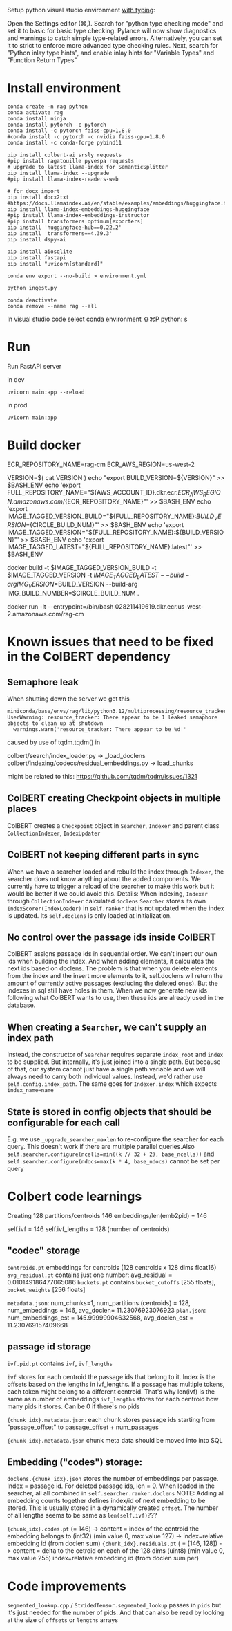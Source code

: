
Setup python visual studio environment [with typing](https://code.visualstudio.com/docs/python/tutorial-fastapi):

Open the Settings editor (⌘,).
Search for "python type checking mode" and set it to basic for basic type checking. Pylance will now show diagnostics and warnings to catch simple type-related errors. Alternatively, you can set it to strict to enforce more advanced type checking rules.
Next, search for "Python inlay type hints", and enable inlay hints for "Variable Types" and "Function Return Types"

# Install environment
```
conda create -n rag python
conda activate rag
conda install ninja
conda install pytorch -c pytorch
conda install -c pytorch faiss-cpu=1.8.0
#conda install -c pytorch -c nvidia faiss-gpu=1.8.0
conda install -c conda-forge pybind11

pip install colbert-ai srsly requests
#pip install ragatouille pyvespa requests
# upgrade to latest llama-index for SemanticSplitter
pip install llama-index --upgrade
#pip install llama-index-readers-web

# for docx import
pip install docx2txt
#https://docs.llamaindex.ai/en/stable/examples/embeddings/huggingface.html
pip install llama-index-embeddings-huggingface
#pip install llama-index-embeddings-instructor
#pip install transformers optimum[exporters]
pip install 'huggingface-hub==0.22.2'
pip install 'transformers==4.39.3'
pip install dspy-ai

pip install aiosqlite
pip install fastapi
pip install "uvicorn[standard]"

conda env export --no-build > environment.yml

python ingest.py

conda deactivate 
conda remove --name rag --all
```

In visual studio code select conda environment 
⇧⌘P python: s

# Run

Run FastAPI server

in dev
```
uvicorn main:app --reload
```

in prod
```
uvicorn main:app
```

# Build docker
ECR_REPOSITORY_NAME=rag-cm
ECR_AWS_REGION=us-west-2

VERSION=$( cat VERSION )
echo "export BUILD_VERSION=${VERSION}" >> $BASH_ENV
echo 'export FULL_REPOSITORY_NAME="${AWS_ACCOUNT_ID}.dkr.ecr.${ECR_AWS_REGION}.amazonaws.com/${ECR_REPOSITORY_NAME}"' >> $BASH_ENV
echo 'export IMAGE_TAGGED_VERSION_BUILD="${FULL_REPOSITORY_NAME}:${BUILD_VERSION}-${CIRCLE_BUILD_NUM}"' >> $BASH_ENV
echo 'export IMAGE_TAGGED_VERSION="${FULL_REPOSITORY_NAME}:${BUILD_VERSION}"' >> $BASH_ENV
echo 'export IMAGE_TAGGED_LATEST="${FULL_REPOSITORY_NAME}:latest"' >> $BASH_ENV


docker build -t $IMAGE_TAGGED_VERSION_BUILD -t $IMAGE_TAGGED_VERSION -t $IMAGE_TAGGED_LATEST --build-arg IMG_VERSION=$BUILD_VERSION --build-arg IMG_BUILD_NUMBER=$CIRCLE_BUILD_NUM .

docker run -it --entrypoint=/bin/bash 028211419619.dkr.ecr.us-west-2.amazonaws.com/rag-cm

# Known issues that need to be fixed in the ColBERT dependency

## Semaphore leak
When shutting down the server we get this
```
miniconda/base/envs/rag/lib/python3.12/multiprocessing/resource_tracker.py:254: UserWarning: resource_tracker: There appear to be 1 leaked semaphore objects to clean up at shutdown
  warnings.warn('resource_tracker: There appear to be %d '
```

caused by use of tqdm.tqdm() in

colbert/search/index_loader.py -> _load_doclens
colbert/indexing/codecs/residual_embeddings.py -> load_chunks

might be related to this:
https://github.com/tqdm/tqdm/issues/1321

## ColBERT creating Checkpoint objects in multiple places
ColBERT creates a `Checkpoint` object in `Searcher`, `Indexer` and parent class `CollectionIndexer`, `IndexUpdater`

## ColBERT not keeping different parts in sync
When we have a searcher loaded and rebuild the index through `Indexer`, the searcher does not know anything about the added components. We currently have to trigger a reload of the searcher to make this work but it would be better if we could avoid this.
Details:
When indexing, `Indexer` through `CollectionIndexer` calculated `doclens`
`Searcher` stores its own `IndexScorer(IndexLoader)` in `self.ranker` that is not updated when the index is updated. Its `self.doclens` is only loaded at initialization. 

## No control over the passage ids inside ColBERT
ColBERT assigns passage ids in sequential order. We can't insert our own ids when building the index. And when adding elements, it calculates the next ids based on doclens. The problem is that when you delete elements from the index and the insert more elements to it, self.doclens wil return the amount of currently active passages (excluding the deleted ones). But the indexes in sql still have holes in them. When we now generate new ids following what ColBERT wants to use, then these ids are already used in the database.

## When creating a `Searcher`, we can't supply an index path
Instead, the constructor of `Searcher` requires separate `index_root` and `index` to be supplied. But internally, it's just joined into a single path. But because of that, our system cannot just have a single path variable and we will always need to carry both individual values. Instead, we'd rather use `self.config.index_path`. The same goes for `Indexer.index` which expects `index_name=name`

## State is stored in config objects that should be configurable for each call
E.g. we use `_upgrade_searcher_maxlen` to re-configure the searcher for each query. This doesn't work if there are multiple parallel queries.Also `self.searcher.configure(ncells=min((k // 32 + 2), base_ncells))` and `self.searcher.configure(ndocs=max(k * 4, base_ndocs)` cannot be set per query

# Colbert code learnings

Creating 128 partitions/centroids
146 embeddings/len(emb2pid) = 146

self.ivf = 146
self.ivf_lengths = 128 (number of centroids)

## "codec" storage
`centroids.pt` embeddings for centroids (128 centroids x 128 dims float16)
`avg_residual.pt` contains just one number: avg_residual = 0.010149186477065086
`buckets.pt` contains `bucket_cutoffs` [255 floats], `bucket_weights` [256 floats]

`metadata.json`: num_chunks=1, num_partitions (centroids) = 128, num_embeddings = 146, avg_doclen= 11.23076923076923
`plan.json`: num_embeddings_est = 145.99999904632568, avg_doclen_est = 11.230769157409668

## passage id storage
`ivf.pid.pt` contains `ivf`, `ivf_lengths`

`ivf` stores for each centroid the passage ids that belong to it. Index is the offsets based on the lengths in ivf_lengths. If a passage has multiple tokens, each token might belong to a different centroid. That's why len(ivf) is the same as number of embeddings
`ivf_lengths` stores for each centroid how many pids it stores. Can be 0 if there's no pids

`{chunk_idx}.metadata.json`:
each chunk stores passage ids starting from "passage_offset"  to passage_offset + num_passages

`{chunk_idx}.metadata.json` chunk meta data should be moved into into SQL

## Embedding ("codes") storage:
`doclens.{chunk_idx}.json` stores the number of embeddings per passage. Index = passage id. For deleted passage ids, len = 0. When loaded in the searcher, all all combined in `self.searcher.ranker.doclens`
NOTE: Adding all embedding counts together defines index/id of next embedding to be stored. This is usually stored in a dynamically created `offset`. The number of all lengths seems to be same as `len(self.ivf)`???

`{chunk_idx}.codes.pt` (= 146) -> content = index of the centroid the embedding belongs to (int32) (min value 0, max value 127)  -> index=relative embedding id (from doclen sum)
`{chunk_idx}.residuals.pt` ( = [146, 128]) -> content = delta to the cetroid on each of the 128 dims (uint8) (min value 0, max value 255) index=relative embedding id (from doclen sum per)


# Code improvements
`segmented_lookup.cpp` / `StridedTensor.segmented_lookup` passes in `pids` but it's just needed for the number of pids. And that can also be read by looking at the size of `offsets` or `lengths` arrays